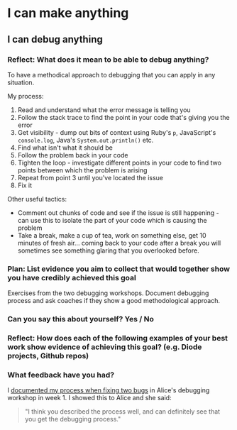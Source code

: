 # I can make anything
## I can debug anything

### Reflect: What does it mean to be able to debug anything?

To have a methodical approach to debugging that you can apply in any situation.

My process:
1. Read and understand what the error message is telling you
2. Follow the stack trace to find the point in your code that's giving you the error
3. Get visibility - dump out bits of context using Ruby's `p`, JavaScript's `console.log`, Java's `System.out.println()` etc.
4. Find what isn't what it should be
5. Follow the problem back in your code
6. Tighten the loop - investigate different points in your code to find two points between which the problem is arising
7. Repeat from point 3 until you've located the issue
8. Fix it

Other useful tactics:
- Comment out chunks of code and see if the issue is still happening - can use this to isolate the part of your code which is causing the problem
- Take a break, make a cup of tea, work on something else, get 10 minutes of fresh air... coming back to your code after a break you will sometimes see something glaring that you overlooked before.

### Plan: List evidence you aim to collect that would together show you have credibly achieved this goal

Exercises from the two debugging workshops. Document debugging process and ask coaches if they show a good methodological approach. 

### Can you say this about yourself? Yes / No

### Reflect: How does each of the following examples of your best work show evidence of achieving this goal? (e.g. Diode projects, Github repos)

### What feedback have you had?

I [documented my process when fixing two bugs](https://github.com/Hives/makers-notes/blob/master/week-1/workshops/debugging-workshop.md#3-apply-the-process) in Alice's debugging workshop in week 1. I showed this to Alice and she said:

> "I think you described the process well, and can definitely see that you get the debugging process."